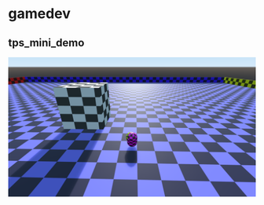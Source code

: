 # gamedev

## tps_mini_demo
![](https://raw.githubusercontent.com/kruglinski/gamedev/master/tps_mini_demo/screenshots/Base%20Profile%20Screenshot%202020.04.19%20-%2012.13.59.26.png)
 

